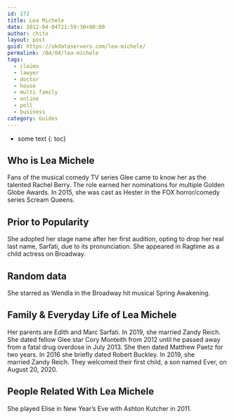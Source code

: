 ```yaml
---
id: 172
title: Lea Michele
date: 2012-04-04T21:59:30+00:00
author: chito
layout: post
guid: https://ukdataservers.com/lea-michele/
permalink: /04/04/lea-michele
tags:
  - claims
  - lawyer
  - doctor
  - house
  - multi family
  - online
  - poll
  - business
category: Guides
---
```


* some text
{: toc}


## Who is  Lea Michele
                  
                  
                  
Fans of the musical comedy TV series Glee came to know her as the talented Rachel Berry. The role earned her nominations for multiple Golden Globe Awards. In 2015, she was cast as Hester in the FOX horror/comedy series Scream Queens. 
                  
                
                
                
## Prior to Popularity 
                  
                  
                  
She adopted her stage name after her first audition, opting to drop her real last name, Sarfati, due to its pronunciation. She appeared in Ragtime as a child actress on Broadway. 
                  
                
                
                
## Random data 
                  
                  
                  
She starred as Wendla in the Broadway hit musical Spring Awakening. 
                  
                
                
                
## Family & Everyday Life of Lea Michele
                  
                  
                  
Her parents are Edith and Marc Sarfati. In 2019, she married Zandy Reich. She dated fellow Glee star Cory Monteith from 2012 until he passed away from a fatal drug overdose in July 2013. She then dated Matthew Paetz for two years. In 2016 she briefly dated Robert Buckley. In 2019, she married Zandy Reich. They welcomed their first child, a son named Ever, on August 20, 2020.
                  
                
                
                
## People Related With  Lea Michele
                  
                  
                  
She played Elise in New Year&#8217;s Eve with Ashton Kutcher in 2011. 
                  
                
              
            
          
          
          
    
    
  
